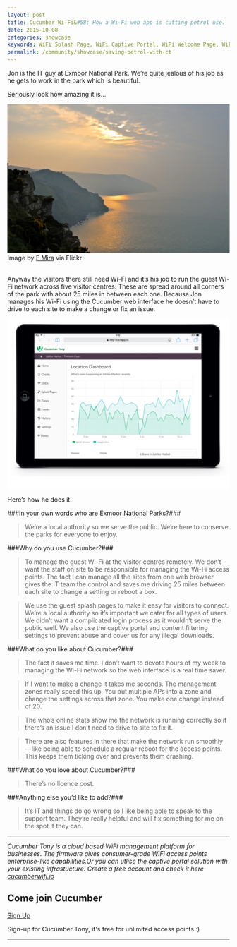 ```yaml
---
layout: post
title: Cucumber Wi-Fi&#58; How a Wi-Fi web app is cutting petrol use.
date: 2015-10-08
categories: showcase
keywords: WiFi Splash Page, WiFi Captive Portal, WiFi Welcome Page, WiFi Splash page html5, WiFi splash page example, wifi splash page template
permalink: /community/showcase/saving-petrol-with-ct
---
```


Jon is the IT guy at Exmoor National Park. We’re quite jealous of his job as he gets to work in the park which is beautiful.

Seriously look how amazing it is…

<div class="mdl-typography--text-center">
	<img src="/images/community/showcase/exmoor-park.jpeg">
Image by <a href="https://www.flickr.com/photos/fhmira/">F Mira</a> via Flickr
</div>
<br>

Anyway the visitors there still need Wi-Fi and it’s his job to run the guest Wi-Fi network across five visitor centres. These are spread around all corners of the park with about 25 miles in between each one.
Because Jon manages his Wi-Fi using the Cucumber web interface he doesn’t have to drive to each site to make a change or fix an issue.

<div class="mdl-typography--text-center">
	<img src="/images/community/showcase/ct-interface.png">
</div>

Here’s how he does it.

###In your own words who are Exmoor National Parks?###

>We’re a local authority so we serve the public. We’re here to conserve the parks for everyone to enjoy.

###Why do you use Cucumber?###

>To manage the guest Wi-Fi at the visitor centres remotely. We don’t want the staff on site to be responsible for managing the Wi-Fi access points. The fact I can manage all the sites from one web browser gives the IT team the control and saves me driving 25 miles between each site to change a setting or reboot a box.

>We use the guest splash pages to make it easy for visitors to connect. We’re a local authority so it’s important we cater for all types of users. We didn’t want a complicated login process as it wouldn’t serve the public well. We also use the captive portal and content filtering settings to prevent abuse and cover us for any illegal downloads.

###What do you like about Cucumber?###

>The fact it saves me time. I don’t want to devote hours of my week to managing the Wi-Fi network so the web interface is a real time saver.

>If I want to make a change it takes me seconds. The management zones really speed this up. You put multiple APs into a zone and change the settings across that zone. You make one change instead of 20.

>The who’s online stats show me the network is running correctly so if there’s an issue I don’t need to drive to site to fix it.

>There are also features in there that make the network run smoothly — like being able to schedule a regular reboot for the access points. This keeps them ticking over and prevents them crashing.

###What do you love about Cucumber?###

>There’s no licence cost.

###Anything else you’d like to add?###

>It’s IT and things do go wrong so I like being able to speak to the support team. They’re really helpful and will fix something for me on the spot if they can.

<hr>

*Cucumber Tony is a cloud based WiFi management platform for businesses. The firmware gives consumer-grade WiFi access points enterprise-like capabilities.Or you can utlise the captive portal solution with your existing infrastucture. Create a free account and check it here <a href="https://cucumberwifi.io">cucumberwifi.io</a>*

<div class="mdl-typography--text-center">

<h2>Come join Cucumber</h2>

<a href="https://my.ctapp.io/#/create" class="button success dst">Sign Up</a><br>

<p>Sign-up for Cucumber Tony, it's free for unlimited access points :)</p>

<hr>

</div>

